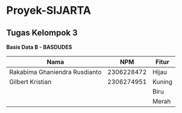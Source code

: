 # Proyek-SIJARTA

## Tugas Kelompok 3
**Basis Data B - BASDUDES**

| Nama | NPM | Fitur |
| -- | -- | -- |
| Rakabima Ghaniendra Rusdianto | 2306228472 | Hijau |
| Gilbert Kristian | 2306274951 | Kuning |
|  |  | Biru |
|  |  | Merah |
